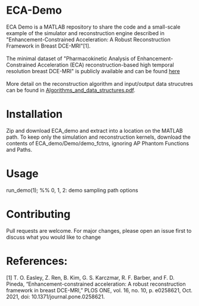 # ECA-Demo
ECA Demo is a MATLAB repository to share the code and a small-scale example of the simulator and reconstruction engine described in "Enhancement-Constrained Acceleration: A Robust Reconstruction Framework in Breast DCE-MRI"[1]. \
\
The minimal dataset of "Pharmacokinetic Analysis of Enhancement-Constrained Acceleration (ECA) reconstruction-based high temporal resolution breast DCE-MRI" is publicly available and can be found [here](https://figshare.com/articles/dataset/Phantoms_to_validate_ECA_reconstruction/22806485) \
\
More detail on the reconstruction algorithm and input/output data strucutres can be found in [Algorithms_and_data_structures.pdf](Algorithms_and_data_structures.pdf).


# Installation
Zip and download ECA_demo and extract into a location on the MATLAB path. To keep only the simulation and reconstruction kernels, download the contents of ECA_demo/Demo/demo_fctns, ignoring AP Phantom Functions and Paths.
# Usage
run_demo(1);  %% 0, 1, 2: demo sampling path options
# Contributing
Pull requests are welcome. For major changes, please open an issue first to discuss what you would like to change
# References:
[1] T. O. Easley, Z. Ren, B. Kim, G. S. Karczmar, R. F. Barber, and F. D. Pineda, “Enhancement-constrained acceleration: A robust reconstruction framework in breast DCE-MRI,” PLOS ONE, vol. 16, no. 10, p. e0258621, Oct. 2021, doi: 10.1371/journal.pone.0258621.
